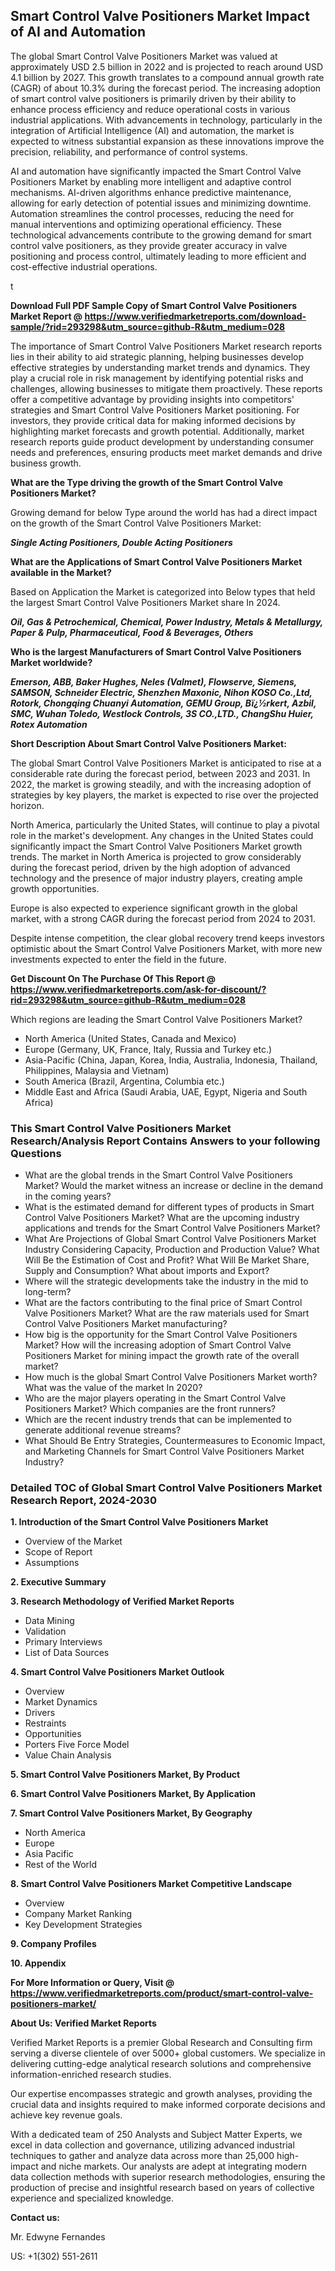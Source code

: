 <h2>Smart Control Valve Positioners Market Impact of AI and Automation</h2><p>The global Smart Control Valve Positioners Market was valued at approximately USD 2.5 billion in 2022 and is projected to reach around USD 4.1 billion by 2027. This growth translates to a compound annual growth rate (CAGR) of about 10.3% during the forecast period. The increasing adoption of smart control valve positioners is primarily driven by their ability to enhance process efficiency and reduce operational costs in various industrial applications. With advancements in technology, particularly in the integration of Artificial Intelligence (AI) and automation, the market is expected to witness substantial expansion as these innovations improve the precision, reliability, and performance of control systems.</p><p>AI and automation have significantly impacted the Smart Control Valve Positioners Market by enabling more intelligent and adaptive control mechanisms. AI-driven algorithms enhance predictive maintenance, allowing for early detection of potential issues and minimizing downtime. Automation streamlines the control processes, reducing the need for manual interventions and optimizing operational efficiency. These technological advancements contribute to the growing demand for smart control valve positioners, as they provide greater accuracy in valve positioning and process control, ultimately leading to more efficient and cost-effective industrial operations.</p>t</p><p id="" class=""><strong>Download Full PDF Sample Copy of Smart Control Valve Positioners Market Report @ <a href="https://www.verifiedmarketreports.com/download-sample/?rid=293298&utm_source=github-R&utm_medium=028" target="_blank">https://www.verifiedmarketreports.com/download-sample/?rid=293298&utm_source=github-R&utm_medium=028</a></strong></p><p>The importance of&nbsp;Smart Control Valve Positioners Market research reports lies in their ability to aid strategic planning, helping businesses develop effective strategies by understanding market trends and dynamics. They play a crucial role in risk management by identifying potential risks and challenges, allowing businesses to mitigate them proactively. These reports offer a competitive advantage by providing insights into competitors' strategies and Smart Control Valve Positioners Market positioning. For investors, they provide critical data for making informed decisions by highlighting market forecasts and growth potential. Additionally, market research reports guide product development by understanding consumer needs and preferences, ensuring products meet market demands and drive business growth.</p><p><strong>What are the&nbsp;Type driving the growth of the Smart Control Valve Positioners Market?</strong></p><p id="" class="">Growing demand for below Type around the world has had a direct impact on the growth of the Smart Control Valve Positioners Market:</p><em><strong>Single Acting Positioners, Double Acting Positioners</strong></em></p><strong>What are the&nbsp;Applications&nbsp;of Smart Control Valve Positioners Market available in the Market?</strong></p><p id="" class="">Based on Application the Market is categorized into Below types that held the largest Smart Control Valve Positioners Market share In 2024.</p><em><strong>Oil, Gas & Petrochemical, Chemical, Power Industry, Metals & Metallurgy, Paper & Pulp, Pharmaceutical, Food & Beverages, Others</strong></em></p><strong>Who is the largest Manufacturers of Smart Control Valve Positioners Market worldwide?</strong></p><p><em><strong>Emerson, ABB, Baker Hughes, Neles (Valmet), Flowserve, Siemens, SAMSON, Schneider Electric, Shenzhen Maxonic, Nihon KOSO Co.,Ltd, Rotork, Chongqing Chuanyi Automation, GEMU Group, Bï¿½rkert, Azbil, SMC, Wuhan Toledo, Westlock Controls, 3S CO.,LTD., ChangShu Huier, Rotex Automation</strong></em></p><p id="" class=""><strong>Short Description About Smart Control Valve Positioners Market:</strong></p><p>The global Smart Control Valve Positioners Market is anticipated to rise at a considerable rate during the forecast period, between 2023 and 2031. In 2022, the market is growing steadily, and with the increasing adoption of strategies by key players, the market is expected to rise over the projected horizon.</p><p>North America, particularly the United States, will continue to play a pivotal role in the market's development. Any changes in the United States could significantly impact the Smart Control Valve Positioners Market growth trends. The market in North America is projected to grow considerably during the forecast period, driven by the high adoption of advanced technology and the presence of major industry players, creating ample growth opportunities.</p><p>Europe is also expected to experience significant growth in the global market, with a strong CAGR during the forecast period from 2024 to 2031.</p><p>Despite intense competition, the clear global recovery trend keeps investors optimistic about the Smart Control Valve Positioners Market, with more new investments expected to enter the field in the future.</p><p id="" class=""><strong>Get Discount On The Purchase Of This Report @ <a href="https://www.verifiedmarketreports.com/ask-for-discount/?rid=293298&utm_source=github-R&utm_medium=028" target="_blank">https://www.verifiedmarketreports.com/ask-for-discount/?rid=293298&utm_source=github-R&utm_medium=028</a></strong></p>Which regions are leading the Smart Control Valve Positioners Market?</p><ul><li>North America (United States, Canada and Mexico)</li><li>Europe (Germany, UK, France, Italy, Russia and Turkey etc.)</li><li>Asia-Pacific (China, Japan, Korea, India, Australia, Indonesia, Thailand, Philippines, Malaysia and Vietnam)</li><li>South America (Brazil, Argentina, Columbia etc.)</li><li>Middle East and Africa (Saudi Arabia, UAE, Egypt, Nigeria and South Africa)</li></ul><h3 id="" class="">This Smart Control Valve Positioners Market Research/Analysis Report Contains Answers to your following Questions</h3><ul><li>What are the global trends in the Smart Control Valve Positioners Market? Would the market witness an increase or decline in the demand in the coming years?</li><li>What is the estimated demand for different types of products in Smart Control Valve Positioners Market? What are the upcoming industry applications and trends for the Smart Control Valve Positioners Market?</li><li>What Are Projections of Global Smart Control Valve Positioners Market Industry Considering Capacity, Production and Production Value? What Will Be the Estimation of Cost and Profit? What Will Be Market Share, Supply and Consumption? What about imports and Export?</li><li>Where will the strategic developments take the industry in the mid to long-term?</li><li>What are the factors contributing to the final price of Smart Control Valve Positioners Market? What are the raw materials used for Smart Control Valve Positioners Market manufacturing?</li><li>How big is the opportunity for the Smart Control Valve Positioners Market? How will the increasing adoption of Smart Control Valve Positioners Market for mining impact the growth rate of the overall market?</li><li>How much is the global Smart Control Valve Positioners Market worth? What was the value of the market In 2020?</li><li>Who are the major players operating in the Smart Control Valve Positioners Market? Which companies are the front runners?</li><li>Which are the recent industry trends that can be implemented to generate additional revenue streams?</li><li>What Should Be Entry Strategies, Countermeasures to Economic Impact, and Marketing Channels for Smart Control Valve Positioners Market Industry?</li></ul><h3 id="" class="">Detailed TOC of Global Smart Control Valve Positioners Market Research Report, 2024-2030</h3><p id="" class=""><strong>1. Introduction of the Smart Control Valve Positioners Market</strong></p><ul><li>Overview of the Market</li><li>Scope of Report</li><li>Assumptions</li></ul><p id="" class=""><strong>2. Executive Summary</strong></p><p id="" class=""><strong>3. Research Methodology of Verified Market Reports</strong></p><ul><li>Data Mining</li><li>Validation</li><li>Primary Interviews</li><li>List of Data Sources</li></ul><p id="" class=""><strong>4. Smart Control Valve Positioners Market Outlook</strong></p><ul><li>Overview</li><li>Market Dynamics</li><li>Drivers</li><li>Restraints</li><li>Opportunities</li><li>Porters Five Force Model</li><li>Value Chain Analysis</li></ul><p id="" class=""><strong>5. Smart Control Valve Positioners Market, By Product</strong></p><p id="" class=""><strong>6. Smart Control Valve Positioners Market, By Application</strong></p><p id="" class=""><strong>7. Smart Control Valve Positioners Market, By Geography</strong></p><ul><li>North America</li><li>Europe</li><li>Asia Pacific</li><li>Rest of the World</li></ul><p id="" class=""><strong>8. Smart Control Valve Positioners Market Competitive Landscape</strong></p><ul><li>Overview</li><li>Company Market Ranking</li><li>Key Development Strategies</li></ul><p id="" class=""><strong>9. Company Profiles</strong></p><p id="" class=""><strong>10. Appendix</strong></p><p id="" class=""><strong>For More Information or Query, Visit @ <a href="https://www.verifiedmarketreports.com/product/smart-control-valve-positioners-market/" target="_blank">https://www.verifiedmarketreports.com/product/smart-control-valve-positioners-market/</a></strong></p><p id="" class=""><strong>About Us: Verified Market Reports</strong></p><p id="" class="">Verified Market Reports is a premier Global Research and Consulting firm serving a diverse clientele of over 5000+ global customers. We specialize in delivering cutting-edge analytical research solutions and comprehensive information-enriched research studies.</p><p id="" class="">Our expertise encompasses strategic and growth analyses, providing the crucial data and insights required to make informed corporate decisions and achieve key revenue goals.</p><p id="" class="">With a dedicated team of 250 Analysts and Subject Matter Experts, we excel in data collection and governance, utilizing advanced industrial techniques to gather and analyze data across more than 25,000 high-impact and niche markets. Our analysts are adept at integrating modern data collection methods with superior research methodologies, ensuring the production of precise and insightful research based on years of collective experience and specialized knowledge.</p><p id="" class=""><strong>Contact us:</strong></p><p id="" class="">Mr. Edwyne Fernandes</p><p id="" class="">US: +1(302) 551-2611</p>
